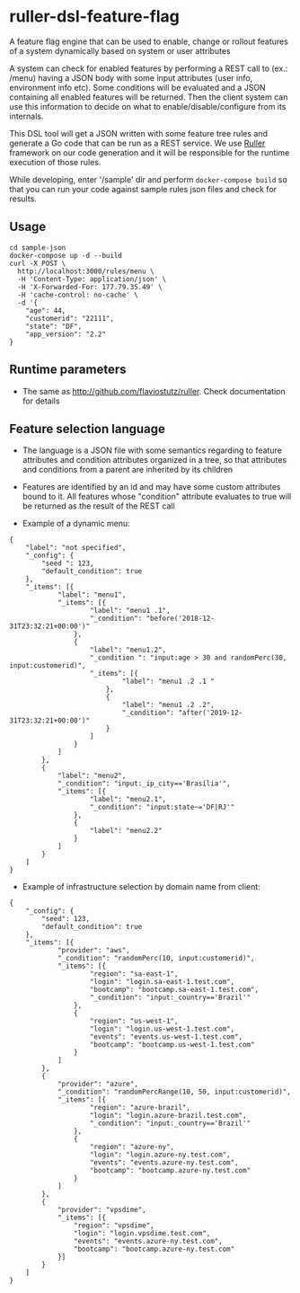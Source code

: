 # ruller-dsl-feature-flag
A feature flag engine that can be used to enable, change or rollout features of a system dynamically based on system or user attributes

A system can check for enabled features by performing a REST call to (ex.: /menu) having a JSON body with some input attributes (user info, environment info etc). Some conditions will be evaluated and a JSON containing all enabled features will be returned. Then the client system can use this information to decide on what to enable/disable/configure from its internals.

This DSL tool will get a JSON written with some feature tree rules and generate a Go code that can be run as a REST service. We use [Ruller](http://github.com/flaviostutz/ruller) framework on our code generation and it will be responsible for the runtime execution of those rules.

While developing, enter '/sample' dir and perform ```docker-compose build``` so that you can run your code against sample rules json files and check for results.

## Usage

```
cd sample-json
docker-compose up -d --build
curl -X POST \
  http://localhost:3000/rules/menu \
  -H 'Content-Type: application/json' \
  -H 'X-Forwarded-For: 177.79.35.49' \
  -H 'cache-control: no-cache' \
  -d '{
	"age": 44,
	"customerid": "22111",
	"state": "DF",
	"app_version": "2.2"
}
```

## Runtime parameters

* The same as http://github.com/flaviostutz/ruller. Check documentation for details

## Feature selection language

* The language is a JSON file with some semantics regarding to feature attributes and condition attributes organized in a tree, so that attributes and conditions from a parent are inherited by its children

* Features are identified by an id and may have some custom attributes bound to it. All features whose "condition" attribute evaluates to true will be returned as the result of the REST call

* Example of a dynamic menu:
```
{
    "label": "not specified",
    "_config": {
        "seed ": 123,
        "default_condition": true
    },
    "_items": [{
            "label": "menu1",
            "_items": [{
                    "label": "menu1 .1",
                    "_condition": "before('2018-12-31T23:32:21+00:00')"
                },
                {
                    "label": "menu1.2",
                    "_condition ": "input:age > 30 and randomPerc(30, input:customerid)",
                    "_items": [{
                            "label": "menu1 .2 .1 "
                        },
                        {
                            "label": "menu1 .2 .2",
                            "_condition": "after('2019-12-31T23:32:21+00:00')"
                        }
                    ]
                }
            ]
        },
        {
            "label": "menu2",
            "_condition": "input:_ip_city=='Brasília'",
            "_items": [{
                    "label": "menu2.1",
                    "_condition": "input:state~='DF|RJ'"
                },
                {
                    "label": "menu2.2"
                }
            ]
        }
    ]
}
```

* Example of infrastructure selection by domain name from client:
```
{
    "_config": {
        "seed": 123,
        "default_condition": true
    },
    "_items": [{
            "provider": "aws",
            "_condition": "randomPerc(10, input:customerid)",
            "_items": [{
                    "region": "sa-east-1",
                    "login": "login.sa-east-1.test.com",
                    "bootcamp": "bootcamp.sa-east-1.test.com",
                    "_condition": "input:_country=='Brazil'"
                },
                {
                    "region": "us-west-1",
                    "login": "login.us-west-1.test.com",
                    "events": "events.us-west-1.test.com",
                    "bootcamp": "bootcamp.us-west-1.test.com"
                }
            ]
        },
        {
            "provider": "azure",
            "_condition": "randomPercRange(10, 50, input:customerid)",
            "_items": [{
                    "region": "azure-brazil",
                    "login": "login.azure-brazil.test.com",
                    "_condition": "input:_country=='Brazil'"
                },
                {
                    "region": "azure-ny",
                    "login": "login.azure-ny.test.com",
                    "events": "events.azure-ny.test.com",
                    "bootcamp": "bootcamp.azure-ny.test.com"
                }
            ]
        },
        {
            "provider": "vpsdime",
            "_items": [{
                "region": "vpsdime",
                "login": "login.vpsdime.test.com",
                "events": "events.azure-ny.test.com",
                "bootcamp": "bootcamp.azure-ny.test.com"
            }]
        }
    ]
}
```
